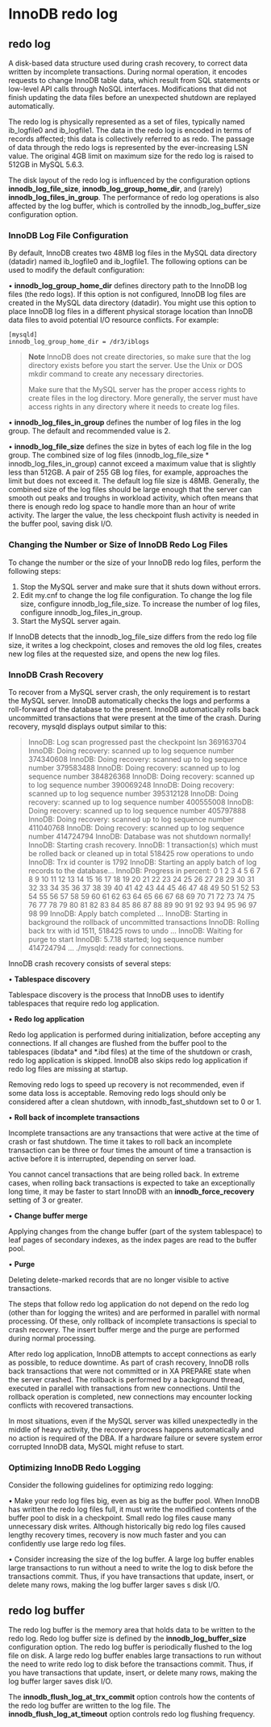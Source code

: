 # InnoDB redo log 

## redo log

A disk-based data structure used during crash recovery, to correct data written by incomplete transactions. During normal operation, it encodes requests to change InnoDB table data, which result from SQL statements or low-level API calls through NoSQL interfaces. Modifications that did not finish updating the data files before an unexpected shutdown are replayed automatically.

The redo log is physically represented as a set of files, typically named ib_logfile0 and ib_logfile1. The data in the redo log is encoded in terms of records affected; this data is collectively referred to as redo. The passage of data through the redo logs is represented by the ever-increasing LSN value. The original 4GB limit on maximum size for the redo log is raised to 512GB in MySQL 5.6.3.

The disk layout of the redo log is influenced by the configuration options **innodb_log_file_size**,
**innodb_log_group_home_dir**, and (rarely) **innodb_log_files_in_group**. The performance of redo log operations is also affected by the log buffer, which is controlled by the innodb_log_buffer_size configuration option.

### InnoDB Log File Configuration

By default, InnoDB creates two 48MB log files in the MySQL data directory (datadir) named ib_logfile0 and ib_logfile1. The following options can be used to modify the default configuration:

• **innodb_log_group_home_dir** defines directory path to the InnoDB log files (the redo logs). If this option is not configured, InnoDB log files are created in the MySQL data directory (datadir). You might use this option to place InnoDB log files in a different physical storage location than InnoDB data files to avoid potential I/O resource conflicts. For example:

```properties
[mysqld]
innodb_log_group_home_dir = /dr3/iblogs
```

> **Note**
> InnoDB does not create directories, so make sure that the log directory exists before you start the server. Use the Unix or DOS mkdir command to create any necessary directories.
>
> Make sure that the MySQL server has the proper access rights to create files in the log directory. More generally, the server must have access rights in any directory where it needs to create log files.

• **innodb_log_files_in_group** defines the number of log files in the log group. The default and recommended value is 2.

• **innodb_log_file_size** defines the size in bytes of each log file in the log group. The combined size of log files (innodb_log_file_size * innodb_log_files_in_group) cannot exceed a maximum value that is slightly less than 512GB. A pair of 255 GB log files, for example, approaches the limit but does not exceed it. The default log file size is 48MB. Generally, the combined size of the log files should be large enough that the server can smooth out peaks and troughs in workload activity, which often means that there is enough redo log space to handle more than an hour of write activity. The larger the value, the less checkpoint flush activity is needed in the buffer pool, saving disk I/O.

### Changing the Number or Size of InnoDB Redo Log Files

To change the number or the size of your InnoDB redo log files, perform the following steps:

1. Stop the MySQL server and make sure that it shuts down without errors.
2. Edit my.cnf to change the log file configuration. To change the log file size, configure innodb_log_file_size. To increase the number of log files, configure innodb_log_files_in_group.
3. Start the MySQL server again.

If InnoDB detects that the innodb_log_file_size differs from the redo log file size, it writes a log checkpoint, closes and removes the old log files, creates new log files at the requested size, and opens the new log files.

### InnoDB Crash Recovery

To recover from a MySQL server crash, the only requirement is to restart the MySQL server. InnoDB automatically checks the logs and performs a roll-forward of the database to the present. InnoDB automatically rolls back uncommitted transactions that were present at the time of the crash. During recovery, mysqld displays output similar to this:

> InnoDB: Log scan progressed past the checkpoint lsn 369163704
> InnoDB: Doing recovery: scanned up to log sequence number 374340608
> InnoDB: Doing recovery: scanned up to log sequence number 379583488
> InnoDB: Doing recovery: scanned up to log sequence number 384826368
> InnoDB: Doing recovery: scanned up to log sequence number 390069248
> InnoDB: Doing recovery: scanned up to log sequence number 395312128
> InnoDB: Doing recovery: scanned up to log sequence number 400555008
> InnoDB: Doing recovery: scanned up to log sequence number 405797888
> InnoDB: Doing recovery: scanned up to log sequence number 411040768
> InnoDB: Doing recovery: scanned up to log sequence number 414724794
> InnoDB: Database was not shutdown normally!
> InnoDB: Starting crash recovery.
> InnoDB: 1 transaction(s) which must be rolled back or cleaned up in
> total 518425 row operations to undo
> InnoDB: Trx id counter is 1792
> InnoDB: Starting an apply batch of log records to the database...
> InnoDB: Progress in percent: 0 1 2 3 4 5 6 7 8 9 10 11 12 13 14 15
> 16 17 18 19 20 21 22 23 24 25 26 27 28 29 30 31 32 33 34 35 36 37
> 38 39 40 41 42 43 44 45 46 47 48 49 50 51 52 53 54 55 56 57 58 59
> 60 61 62 63 64 65 66 67 68 69 70 71 72 73 74 75 76 77 78 79 80 81
> 82 83 84 85 86 87 88 89 90 91 92 93 94 95 96 97 98 99
> InnoDB: Apply batch completed
> ...
> InnoDB: Starting in background the rollback of uncommitted transactions
> InnoDB: Rolling back trx with id 1511, 518425 rows to undo
> ...
> InnoDB: Waiting for purge to start
> InnoDB: 5.7.18 started; log sequence number 414724794
> ...
> ./mysqld: ready for connections.

InnoDB crash recovery consists of several steps:

• **Tablespace discovery**

Tablespace discovery is the process that InnoDB uses to identify tablespaces that require redo log application.

• **Redo log application**

Redo log application is performed during initialization, before accepting any connections. If all changes are flushed from the buffer pool to the tablespaces (ibdata* and *.ibd files) at the time of the shutdown or crash, redo log application is skipped. InnoDB also skips redo log application if redo log files are missing at startup.

Removing redo logs to speed up recovery is not recommended, even if some data loss is acceptable. Removing redo logs should only be considered after a clean shutdown, with innodb_fast_shutdown set to 0 or 1.

• **Roll back of incomplete transactions**

Incomplete transactions are any transactions that were active at the time of crash or fast shutdown. The time it takes to roll back an incomplete transaction can be three or four times the amount of time a transaction is active before it is interrupted, depending on server load.

You cannot cancel transactions that are being rolled back. In extreme cases, when rolling back transactions is expected to take an exceptionally long time, it may be faster to start InnoDB with an **innodb_force_recovery** setting of 3 or greater. 

• **Change buffer merge**

Applying changes from the change buffer (part of the system tablespace) to leaf pages of secondary indexes, as the index pages are read to the buffer pool.

• **Purge**

Deleting delete-marked records that are no longer visible to active transactions. 

The steps that follow redo log application do not depend on the redo log (other than for logging the writes) and are performed in parallel with normal processing. Of these, only rollback of incomplete transactions is special to crash recovery. The insert buffer merge and the purge are performed during normal processing.

After redo log application, InnoDB attempts to accept connections as early as possible, to reduce downtime. As part of crash recovery, InnoDB rolls back transactions that were not committed or in XA PREPARE state when the server crashed. The rollback is performed by a background thread, executed in parallel with transactions from new connections. Until the rollback operation is completed, new connections may encounter locking conflicts with recovered transactions.

In most situations, even if the MySQL server was killed unexpectedly in the middle of heavy activity, the recovery process happens automatically and no action is required of the DBA. If a hardware failure or severe system error corrupted InnoDB data, MySQL might refuse to start.

### Optimizing InnoDB Redo Logging

Consider the following guidelines for optimizing redo logging:

• Make your redo log files big, even as big as the buffer pool. When InnoDB has written the redo log files full, it must write the modified contents of the buffer pool to disk in a checkpoint. Small redo log files cause many unnecessary disk writes. Although historically big redo log files caused lengthy recovery times, recovery is now much faster and you can confidently use large redo log files.

• Consider increasing the size of the log buffer. A large log buffer enables large transactions to run without a need to write the log to disk before the transactions commit. Thus, if you have transactions that update, insert, or delete many rows, making the log buffer larger saves s disk I/O.

## redo log buffer

The redo log buffer is the memory area that holds data to be written to the redo log. Redo log buffer size is defined by the **innodb_log_buffer_size** configuration option. The redo log buffer is periodically flushed to the log file on disk. A large redo log buffer enables large transactions to run without the need to write redo log to disk before the transactions commit. Thus, if you have transactions that update, insert, or delete many rows, making the log buffer larger saves disk I/O.

The **innodb_flush_log_at_trx_commit** option controls how the contents of the redo log buffer are written to the log file. The **innodb_flush_log_at_timeout** option controls redo log flushing frequency.